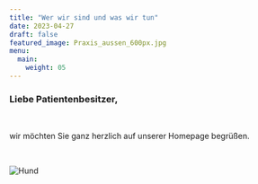 ```yaml
---
title: "Wer wir sind und was wir tun"
date: 2023-04-27
draft: false
featured_image: Praxis_aussen_600px.jpg
menu:
  main:
    weight: 05
---
```



### Liebe Patientenbesitzer,
<br>

wir möchten Sie ganz herzlich auf unserer Homepage begrüßen.
 
<br />

![Hund](/hund.jpg "Hund")

